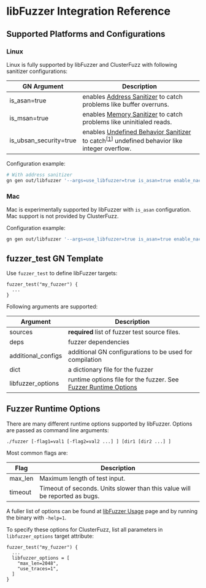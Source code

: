 # libFuzzer Integration Reference

## Supported Platforms and Configurations

### Linux

Linux is fully supported by libFuzzer and ClusterFuzz with following sanitizer 
configurations:

| GN Argument | Description |
|--------------|----|
| is_asan=true | enables [Address Sanitizer] to catch problems like buffer overruns. |
| is_msan=true | enables [Memory Sanitizer] to catch problems like uninitialed reads. |
| is_ubsan_security=true | enables [Undefined Behavior Sanitizer] to catch<sup>\[[1](#Notes)\]</sup> undefined behavior like integer overflow. |

Configuration example:

```bash
# With address sanitizer
gn gen out/libfuzzer '--args=use_libfuzzer=true is_asan=true enable_nacl=false' --check
```

### Mac

Mac is experimentally supported by libFuzzer with `is_asan` configuration. Mac
support is not provided by ClusterFuzz.

Configuration example:

```bash
gn gen out/libfuzzer '--args=use_libfuzzer=true is_asan=true enable_nacl=false mac_deployment_target="10.7"' --check
```


## fuzzer_test GN Template

Use `fuzzer_test` to define libFuzzer targets:

```
fuzzer_test("my_fuzzer") {
  ...
}
```

Following arguments are supported:

| Argument | Description |
|----------|-------------|
| sources | **required** list of fuzzer test source files. |
| deps | fuzzer dependencies |
| additional_configs | additional GN configurations to be used for compilation |
| dict | a dictionary file for the fuzzer |
| libfuzzer_options | runtime options file for the fuzzer. See [Fuzzer Runtime Options](Fuzzer-Options) |


## Fuzzer Runtime Options

There are many different runtime options supported by libFuzzer. Options
are passed as command line arguments:

```
./fuzzer [-flag1=val1 [-flag2=val2 ...] ] [dir1 [dir2 ...] ]
```

Most common flags are:

| Flag | Description |
|------|-------------|
| max_len | Maximum length of test input. |
| timeout | Timeout of seconds. Units slower than this value will be reported as bugs. |

A fuller list of options can be found at [libFuzzer Usage] page and by running
the binary with `-help=1`.

To specify these options for ClusterFuzz, list all parameters in
`libfuzzer_options` target attribute:

```
fuzzer_test("my_fuzzer") {
  ...
  libfuzzer_options = [
    "max_len=2048",
    "use_traces=1",
  ]
}
```

[libFuzzer Usage]: http://llvm.org/docs/LibFuzzer.html#usage
[Address Sanitizer]: http://clang.llvm.org/docs/AddressSanitizer.html
[Memory Sanitizer]: http://clang.llvm.org/docs/MemorySanitizer.html
[Undefined Behavior Sanitizer]: http://clang.llvm.org/docs/UndefinedBehaviorSanitizer.html

